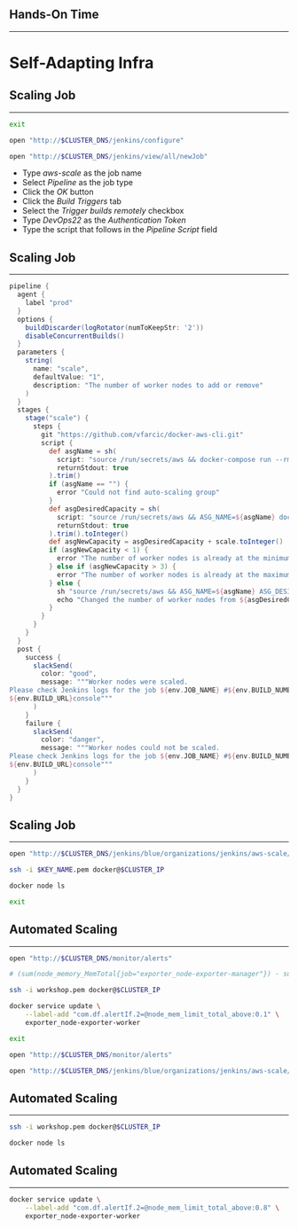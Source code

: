 ## Hands-On Time

---

# Self-Adapting Infra


## Scaling Job

---

```bash
exit

open "http://$CLUSTER_DNS/jenkins/configure"

open "http://$CLUSTER_DNS/jenkins/view/all/newJob"
```

* Type *aws-scale* as the job name
* Select *Pipeline* as the job type
* Click the *OK* button
* Click the *Build Triggers* tab
* Select the *Trigger builds remotely* checkbox
* Type *DevOps22* as the *Authentication Token*
* Type the script that follows in the *Pipeline Script* field


## Scaling Job

---

```groovy
pipeline {
  agent {
    label "prod"
  }
  options {
    buildDiscarder(logRotator(numToKeepStr: '2'))
    disableConcurrentBuilds()
  }
  parameters {
    string(
      name: "scale",
      defaultValue: "1",
      description: "The number of worker nodes to add or remove"
    )
  }
  stages {
    stage("scale") {
      steps {
        git "https://github.com/vfarcic/docker-aws-cli.git"
        script {
          def asgName = sh(
            script: "source /run/secrets/aws && docker-compose run --rm asg-name",
            returnStdout: true
          ).trim()
          if (asgName == "") {
            error "Could not find auto-scaling group"
          }
          def asgDesiredCapacity = sh(
            script: "source /run/secrets/aws && ASG_NAME=${asgName} docker-compose run --rm asg-desired-capacity",
            returnStdout: true
          ).trim().toInteger()
          def asgNewCapacity = asgDesiredCapacity + scale.toInteger()
          if (asgNewCapacity < 1) {
            error "The number of worker nodes is already at the minimum capacity of 1"
          } else if (asgNewCapacity > 3) {
            error "The number of worker nodes is already at the maximum capacity of 3"
          } else {
            sh "source /run/secrets/aws && ASG_NAME=${asgName} ASG_DESIRED_CAPACITY=${asgNewCapacity} docker-compose run --rm asg-update-desired-capacity"
            echo "Changed the number of worker nodes from ${asgDesiredCapacity} to ${asgNewCapacity}"
          }
        }
      }
    }
  }
  post {
    success {
      slackSend(
        color: "good",
        message: """Worker nodes were scaled.
Please check Jenkins logs for the job ${env.JOB_NAME} #${env.BUILD_NUMBER}
${env.BUILD_URL}console"""
      )
    }
    failure {
      slackSend(
        color: "danger",
        message: """Worker nodes could not be scaled.
Please check Jenkins logs for the job ${env.JOB_NAME} #${env.BUILD_NUMBER}
${env.BUILD_URL}console"""
      )
    }
  }
}
```


## Scaling Job

---

```bash
open "http://$CLUSTER_DNS/jenkins/blue/organizations/jenkins/aws-scale/activity"

ssh -i $KEY_NAME.pem docker@$CLUSTER_IP

docker node ls

exit
```


## Automated Scaling

---

```bash
open "http://$CLUSTER_DNS/monitor/alerts"

# (sum(node_memory_MemTotal{job="exporter_node-exporter-manager"}) - sum(node_memory_MemFree{job="exporter_node-exporter-manager"} + node_memory_Buffers{job="exporter_node-exporter-manager"} + node_memory_Cached{job="exporter_node-exporter-manager"})) / sum(node_memory_MemTotal{job="exporter_node-exporter-manager"}) > 0.8

ssh -i workshop.pem docker@$CLUSTER_IP

docker service update \
    --label-add "com.df.alertIf.2=@node_mem_limit_total_above:0.1" \
    exporter_node-exporter-worker

exit

open "http://$CLUSTER_DNS/monitor/alerts"

open "http://$CLUSTER_DNS/jenkins/blue/organizations/jenkins/aws-scale/activity"
```


## Automated Scaling

---

```bash
ssh -i workshop.pem docker@$CLUSTER_IP

docker node ls
```


<!-- .slide: data-background="img/infra-scaling.png" data-background-size="contain" -->


## Automated Scaling

---

```bash
docker service update \
    --label-add "com.df.alertIf.2=@node_mem_limit_total_above:0.8" \
    exporter_node-exporter-worker
```
